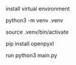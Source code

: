 install virtual environment

python3 -m venv .venv

source .venv/bin/activate

pip install openpyxl

run python3 main.py
